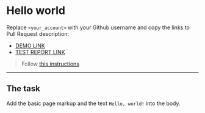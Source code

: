 # Hello world

Replace `<your_account>` with your Github username and copy the links to Pull Request description:

- [DEMO LINK](https://ol-eksii.github.io/layout_hello-world/)
- [TEST REPORT LINK](https://ol-eksii.github.io/layout_hello-world/report/html_report/)

> Follow [this instructions](https://mate-academy.github.io/layout_task-guideline/#how-to-solve-the-layout-tasks-on-github)

---

## The task

Add the basic page markup and the text `Hello, world!` into the body.

